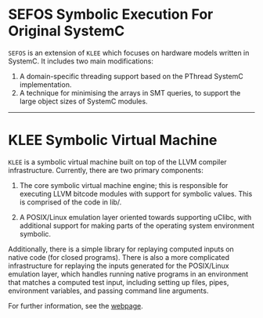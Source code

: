 SEFOS Symbolic Execution For Original SystemC
=============================================

`SEFOS` is an extension of `KLEE` which focuses on hardware models written in SystemC.
It includes two main modifications:
1. A domain-specific threading support based on the PThread SystemC implementation.
2. A technique for minimising the arrays in SMT queries, to support the large object sizes of SystemC modules.

---------------------

KLEE Symbolic Virtual Machine
=============================

`KLEE` is a symbolic virtual machine built on top of the LLVM compiler
infrastructure. Currently, there are two primary components:

  1. The core symbolic virtual machine engine; this is responsible for
     executing LLVM bitcode modules with support for symbolic
     values. This is comprised of the code in lib/.

  2. A POSIX/Linux emulation layer oriented towards supporting uClibc,
     with additional support for making parts of the operating system
     environment symbolic.

Additionally, there is a simple library for replaying computed inputs
on native code (for closed programs). There is also a more complicated
infrastructure for replaying the inputs generated for the POSIX/Linux
emulation layer, which handles running native programs in an
environment that matches a computed test input, including setting up
files, pipes, environment variables, and passing command line
arguments.

For further information, see the [webpage](https://klee-se.org/).
